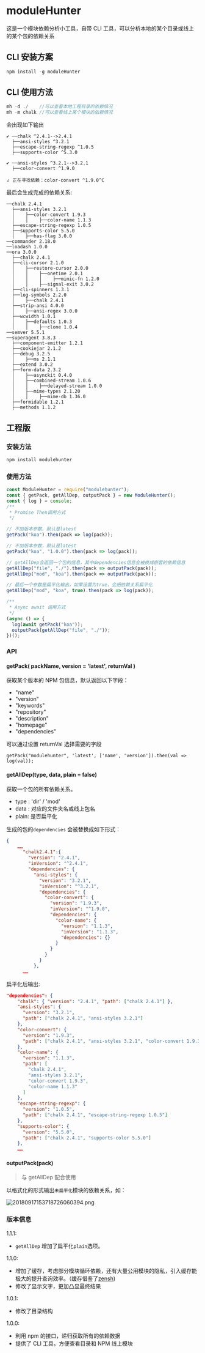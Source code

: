 # moduleHunter

这是一个模块依赖分析小工具，自带 CLI 工具，可以分析本地的某个目录或线上的某个包的依赖关系

## CLI 安装方案

```javascript
npm install -g moduleHunter
```

## CLI 使用方法

```javascript
mh -d ./    //可以查看本地工程目录的依赖情况
mh -m chalk //可以查看线上某个模块的依赖情况
```

会出现如下输出

```
✔ ──chalk ^2.4.1-->2.4.1
  ├──ansi-styles ^3.2.1
  ├──escape-string-regexp ^1.0.5
  ├──supports-color ^5.3.0

✔ ──ansi-styles ^3.2.1-->3.2.1
  ├──color-convert ^1.9.0

⠴ 正在寻找依赖：color-convert ^1.9.0^C
```

最后会生成完成的依赖关系:

```
──chalk 2.4.1
  ├──ansi-styles 3.2.1
  │    ├──color-convert 1.9.3
  │    │    ├──color-name 1.1.3
  ├──escape-string-regexp 1.0.5
  ├──supports-color 5.5.0
  │    ├──has-flag 3.0.0
──commander 2.18.0
──loadash 1.0.0
──ora 3.0.0
  ├──chalk 2.4.1
  ├──cli-cursor 2.1.0
  │    ├──restore-cursor 2.0.0
  │    │    ├──onetime 2.0.1
  │    │    │    ├──mimic-fn 1.2.0
  │    │    ├──signal-exit 3.0.2
  ├──cli-spinners 1.3.1
  ├──log-symbols 2.2.0
  │    ├──chalk 2.4.1
  ├──strip-ansi 4.0.0
  │    ├──ansi-regex 3.0.0
  ├──wcwidth 1.0.1
  │    ├──defaults 1.0.3
  │    │    ├──clone 1.0.4
──semver 5.5.1
──superagent 3.8.3
  ├──component-emitter 1.2.1
  ├──cookiejar 2.1.2
  ├──debug 3.2.5
  │    ├──ms 2.1.1
  ├──extend 3.0.2
  ├──form-data 2.3.2
  │    ├──asynckit 0.4.0
  │    ├──combined-stream 1.0.6
  │    │    ├──delayed-stream 1.0.0
  │    ├──mime-types 2.1.20
  │    │    ├──mime-db 1.36.0
  ├──formidable 1.2.1
  ├──methods 1.1.2
```

## 工程版

### 安装方法

```javascript
npm install modulehunter
```

### 使用方法

```javascript
const ModuleHunter = require("modulehunter");
const { getPack, getAllDep, outputPack } = new ModuleHunter();
const { log } = console;
/**
 * Promise Then调用方式
 */

// 不加版本参数，默认是latest
getPack("koa").then(pack => log(pack));

// 不加版本参数，默认是latest
getPack("koa", "1.0.0").then(pack => log(pack));

// getAllDep会返回一个包的信息，其中dependencies信息会被换成嵌套的依赖信息
getAllDep("file", "./").then(pack => outputPack(pack));
getAllDep("mod", "koa").then(pack => outputPack(pack));

// 最后一个参数是扁平化输出，如果设置为true，会把依赖关系扁平化
getAllDep("mod", "koa", true).then(pack => log(pack));

/**
 * Async await 调用方式
 */
(async () => {
  log(await getPack("koa"));
  outputPack(getAllDep("file", "./"));
})();
```

### API

#### getPack( packName, version = 'latest', returnVal )

获取某个版本的 NPM 包信息，默认返回以下字段：

- "name"
- "version"
- "keywords"
- "repository"
- "description"
- "homepage"
- "dependencies"

可以通过设置 returnVal 选择需要的字段

```
getPack("modulehunter", 'latest', ['name', 'version']).then(val => log(val));
```

#### getAllDep(type, data, plain = false)

获取一个包的所有依赖关系。

- type : 'dir' / 'mod'
- data : 对应的文件夹名或线上包名
- plain: 是否扁平化

生成的包的`dependencies` 会被替换成如下形式：

```json
{
	……
      "chalk2.4.1":{
        "version": "2.4.1",
        "inVersion": "^2.4.1",
        "dependencies": {
          "ansi-styles": {
            "version": "3.2.1",
            "inVersion": "^3.2.1",
            "dependencies": {
              "color-convert": {
                "version": "1.9.3",
                "inVersion": "^1.9.0",
                "dependencies": {
                  "color-name": {
                    "version": "1.1.3",
                    "inVersion": "1.1.3",
                    "dependencies": {}
                  }
                }
              }
            }
          },
      ……
```

扁平化后输出:

```json
"dependencies": {
    "chalk": { "version": "2.4.1", "path": ["chalk 2.4.1"] },
    "ansi-styles": {
      "version": "3.2.1",
      "path": ["chalk 2.4.1", "ansi-styles 3.2.1"]
    },
    "color-convert": {
      "version": "1.9.3",
      "path": ["chalk 2.4.1", "ansi-styles 3.2.1", "color-convert 1.9.3"]
    },
    "color-name": {
      "version": "1.1.3",
      "path": [
        "chalk 2.4.1",
        "ansi-styles 3.2.1",
        "color-convert 1.9.3",
        "color-name 1.1.3"
      ]
    },
    "escape-string-regexp": {
      "version": "1.0.5",
      "path": ["chalk 2.4.1", "escape-string-regexp 1.0.5"]
    },
    "supports-color": {
      "version": "5.5.0",
      "path": ["chalk 2.4.1", "supports-color 5.5.0"]
    },
    ……
```

#### outputPack(pack)

> 与 getAllDep 配合使用

以格式化的形式输出`未扁平化`模块的依赖关系，如：

![20180917153718726060394.png](http://img.hksite.cn/20180917153718726060394.png)

### 版本信息

1.1.1:

- `getAllDep` 增加了扁平化`plain`选项。

1.1.0:

- 增加了缓存，考虑部分模块循环依赖，还有大量公用模块的隐私，引入缓存能极大的提升查询效率。（缓存借鉴了[zensh](https://gist.github.com/zensh/5069881))
- 修改了显示文字，更加凸显最终结果

1.0.1:

- 修改了目录结构

1.0.0:

- 利用 npm 的接口，递归获取所有的依赖数据
- 提供了 CLI 工具，方便查看目录和 NPM 线上模块
